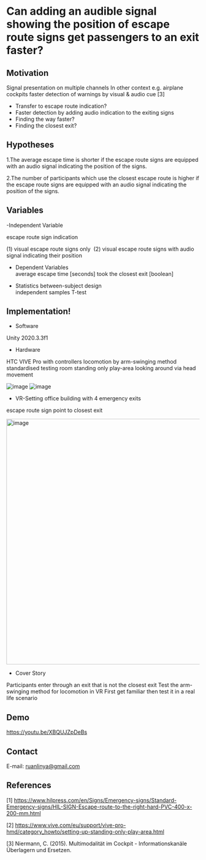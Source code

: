 # Can adding an audible signal showing the position of escape route signs get passengers to an exit faster? 


## Motivation

Signal presentation on multiple channels
In other context e.g. airplane cockpits faster detection of warnings by visual & audio cue [3]

- Transfer to escape route indication?
- Faster detection by adding audio indication to the exiting signs
- Finding the way faster?
- Finding the closest exit?


##  Hypotheses
1.The average escape time is shorter if the escape route signs are equipped with an audio signal indicating the position of the signs.

2.The number of participants which use the closest escape route is higher if the escape route signs are equipped with an audio signal indicating the position of the signs.


##  Variables
-Independent Variable	

escape route sign indication

(1) visual escape route signs only 
(2) visual escape route signs with audio signal indicating their position

- Dependent Variables  
average escape time [seconds]
took the closest exit [boolean]

- Statistics
between-subject design  
independent samples T-test

## Implementation!
- Software

Unity 2020.3.3f1

- Hardware

HTC VIVE Pro with controllers
locomotion by arm-swinging method
standardised testing room
standing only play-area
looking around via head movement

![image](https://github.com/RuanLinya/Escape-Route/assets/133128176/6e315dc2-9c98-4842-bd89-5330f683abe0)
![image](https://github.com/RuanLinya/Escape-Route/assets/133128176/50ba5aed-5dd2-435d-81ef-c65bf8136dba)

- VR-Setting
office building with 4 emergency exits 

escape route sign point to closest exit

<img width="641" alt="image" src="https://github.com/RuanLinya/Escape-Route/assets/133128176/cef56c6f-0d2d-48fd-8260-2ad8261e6062">

- Cover Story

Participants enter through an exit that is not the closest exit 
Test the arm-swinging method for locomotion in VR
First get familiar then test it in a real life scenario

## Demo
https://youtu.be/XBQUJZpDeBs

## Contact
E-mail: ruanlinya@gmail.com

## References


[1] https://www.hilpress.com/en/Signs/Emergency-signs/Standard-Emergency-signs/HIL-SIGN-Escape-route-to-the-right-hard-PVC-400-x-200-mm.html

[2] https://www.vive.com/eu/support/vive-pro-hmd/category_howto/setting-up-standing-only-play-area.html

[3] Niermann, C. (2015). Multimodalität im Cockpit - Informationskanäle Überlagern und Ersetzen.



